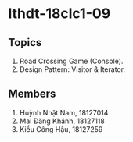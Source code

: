# lthdt-18clc1-09
## Topics
1. Road Crossing Game (Console).
2. Design Pattern: Visitor &amp; Iterator.
## Members
1. Huỳnh Nhật Nam, 18127014
2. Mai Đăng Khánh, 18127118
3. Kiều Công Hậu, 18127259
